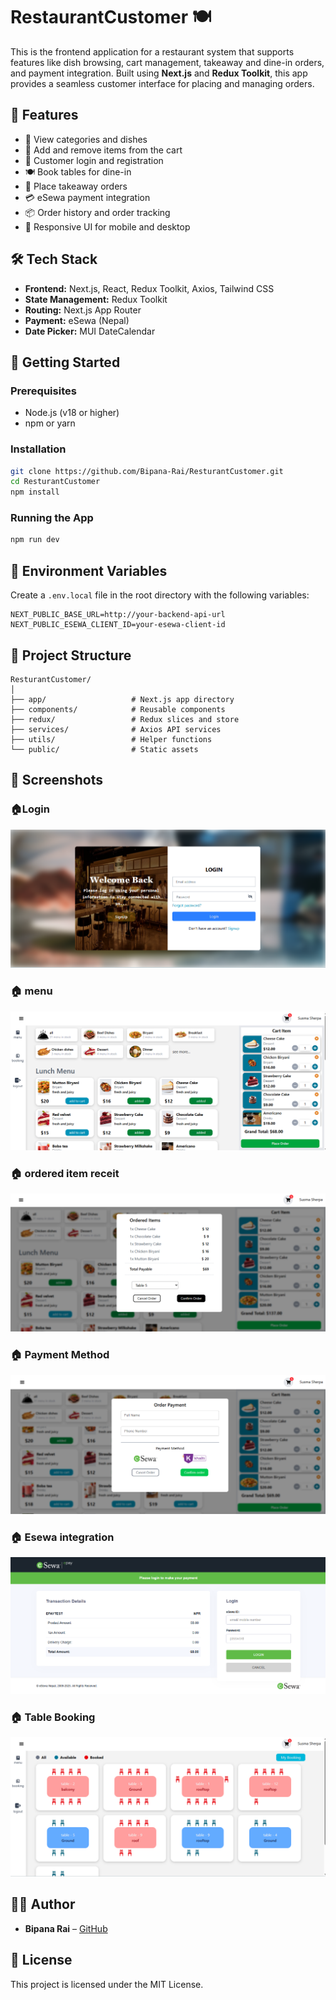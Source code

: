 # RestaurantCustomer 🍽️

This is the frontend application for a restaurant system that supports features like dish browsing, cart management, takeaway and dine-in orders, and payment integration. Built using **Next.js** and **Redux Toolkit**, this app provides a seamless customer interface for placing and managing orders.

## 🚀 Features

- 🧾 View categories and dishes
- 🛒 Add and remove items from the cart
- 🧍 Customer login and registration
- 🍽️ Book tables for dine-in
- 🥡 Place takeaway orders
- 💳 eSewa payment integration
- 📦 Order history and order tracking
- 🎨 Responsive UI for mobile and desktop

## 🛠️ Tech Stack

- **Frontend:** Next.js, React, Redux Toolkit, Axios, Tailwind CSS
- **State Management:** Redux Toolkit
- **Routing:** Next.js App Router
- **Payment:** eSewa (Nepal)
- **Date Picker:** MUI DateCalendar

## 🧪 Getting Started

### Prerequisites

- Node.js (v18 or higher)
- npm or yarn

### Installation

```bash
git clone https://github.com/Bipana-Rai/ResturantCustomer.git
cd ResturantCustomer
npm install
```

### Running the App

```bash
npm run dev
```

## 🔐 Environment Variables

Create a `.env.local` file in the root directory with the following variables:

```env
NEXT_PUBLIC_BASE_URL=http://your-backend-api-url
NEXT_PUBLIC_ESEWA_CLIENT_ID=your-esewa-client-id
```

## 📁 Project Structure

```
ResturantCustomer/
│
├── app/                   # Next.js app directory
├── components/            # Reusable components
├── redux/                 # Redux slices and store
├── services/              # Axios API services
├── utils/                 # Helper functions
└── public/                # Static assets
```

## 📸 Screenshots



### 🏠Login
![Login](https://github.com/Bipana-Rai/ResturantCustomer/blob/main/screenshot/Screenshot%202025-06-08%20193645.png)

### 🏠 menu

![menu](https://github.com/Bipana-Rai/ResturantCustomer/blob/main/screenshot/Screenshot%202025-06-08%20193435.png)

### 🏠 ordered item receit

![ordered item receit](https://github.com/Bipana-Rai/ResturantCustomer/blob/main/screenshot/Screenshot%202025-06-08%20193621.png)

### 🏠 Payment Method

![Payment Method](https://github.com/Bipana-Rai/ResturantCustomer/blob/main/screenshot/Screenshot%202025-06-08%20193844.png)

### 🏠 Esewa integration

![Esewa integration](https://github.com/Bipana-Rai/ResturantCustomer/blob/main/screenshot/Screenshot%202025-06-08%20193538.png)

### 🏠 Table Booking

![Table Booking](https://github.com/Bipana-Rai/ResturantCustomer/blob/main/screenshot/Screenshot%202025-06-08%20193502.png)

## 🧑‍💻 Author

- **Bipana Rai** – [GitHub](https://github.com/Bipana-Rai)

## 📝 License

This project is licensed under the MIT License.
